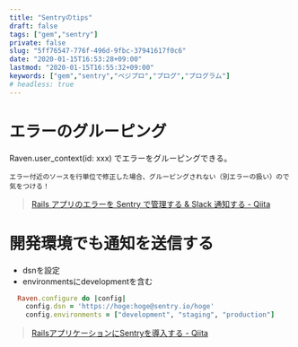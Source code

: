 ```yaml
---
title: "Sentryのtips"
draft: false
tags: ["gem","sentry"]
private: false
slug: "5ff76547-776f-496d-9fbc-37941617f0c6"
date: "2020-01-15T16:53:28+09:00"
lastmod: "2020-01-15T16:55:32+09:00"
keywords: ["gem","sentry","ベジプロ","プログ","プログラム"]
# headless: true
---
```


# エラーのグルーピング
Raven.user_context(id: xxx) でエラーをグルーピングできる。

```!
エラー付近のソースを行単位で修正した場合、グルーピングされない（別エラーの扱い）ので気をつける！
```

> [Rails アプリのエラーを Sentry で管理する & Slack 通知する - Qiita](https://qiita.com/megane42/items/8e68ee40b1d9a360a5b9#user-context)

# 開発環境でも通知を送信する
* dsnを設定
* environmentsにdevelopmentを含む

```:config/initializers/sentry.rb
  Raven.configure do |config|
    config.dsn = 'https://hoge:hoge@sentry.io/hoge'
    config.environments = ["development", "staging", "production"]
```

> [RailsアプリケーションにSentryを導入する - Qiita](https://qiita.com/mikaji/items/74fac3be5e1235e0b762#environment)
